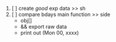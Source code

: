 1) [ ] create _good_ exp data >> sh
1) [ ] compare bdays main function >> side
    - obj[]
    - && export raw data
    - print out (Mon 00, xxxx)